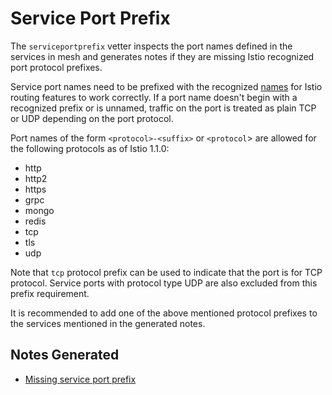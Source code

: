 # Service Port Prefix

The `serviceportprefix` vetter inspects the port names defined in the services in
mesh and generates notes if they are missing Istio recognized port
protocol prefixes.

Service port names need to be prefixed with the recognized
[names](https://istio.io/docs/setup/kubernetes/sidecar-injection/) for Istio
routing features to work correctly. If a port name doesn't begin with a
recognized prefix or is unnamed, traffic on the port is treated as plain TCP or
UDP depending on the port protocol.

Port names of the form `<protocol>-<suffix>` or `<protocol`> are allowed for
the following protocols as of Istio 1.1.0:

* http
* http2
* https
* grpc
* mongo
* redis
* tcp
* tls
* udp

Note that `tcp` protocol prefix can be used to indicate that the port
is for TCP protocol. Service ports with protocol type UDP are also excluded
from this prefix requirement.

It is recommended to add one of the above mentioned protocol prefixes to
the services mentioned in the generated notes.

## Notes Generated

- [Missing service port prefix](README-missing-service-port-prefix.md)

